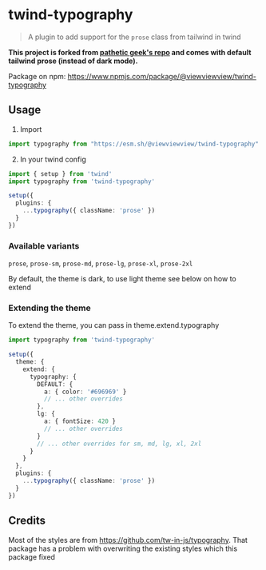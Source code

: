 # twind-typography

> A plugin to add support for the `prose` class from tailwind in twind

**This project is forked from [pathetic geek's repo](https://github.com/patheticGeek/twind-typography) and comes with default tailwind prose (instead of dark mode).**

Package on npm: https://www.npmjs.com/package/@viewviewview/twind-typography


## Usage

1. Import

```typescript
import typography from "https://esm.sh/@viewviewview/twind-typography" 
```

2. In your twind config

```ts
import { setup } from 'twind'
import typography from 'twind-typography'

setup({
  plugins: {
    ...typography({ className: 'prose' })
  }
})
```

### Available variants

`prose`, `prose-sm`, `prose-md`, `prose-lg`, `prose-xl`, `prose-2xl`

By default, the theme is dark, to use light theme see below on how to extend

### Extending the theme

To extend the theme, you can pass in theme.extend.typography

```ts
import typography from 'twind-typography'

setup({
  theme: {
    extend: {
      typography: {
        DEFAULT: {
          a: { color: '#696969' }
          // ... other overrides
        },
        lg: {
          a: { fontSize: 420 }
          // ... other overrides
        }
        // ... other overrides for sm, md, lg, xl, 2xl
      }
    }
  },
  plugins: {
    ...typography({ className: 'prose' })
  }
})
```

## Credits

Most of the styles are from https://github.com/tw-in-js/typography. That package has a problem with overwriting the existing styles which this package fixed
